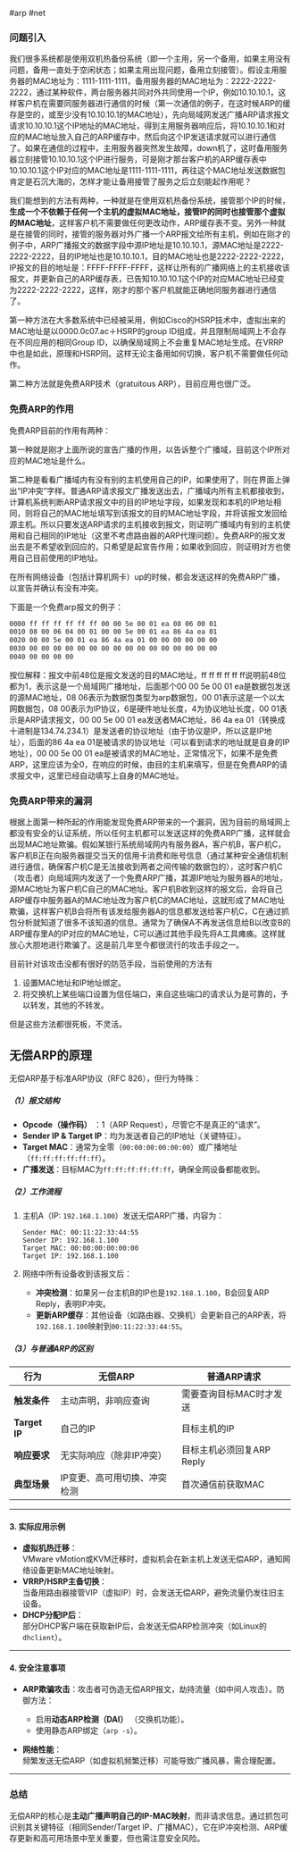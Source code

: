 #arp #net
### 问题引入

我们很多系统都是使用双机热备份系统（即一个主用，另一个备用，如果主用没有问题，备用一直处于空闲状态；如果主用出现问题，备用立刻接管）。假设主用服务器的MAC地址为：1111-1111-1111，备用服务器的MAC地址为：2222-2222-2222，通过某种软件，两台服务器共同对外共同使用一个IP，例如10.10.10.1，这样客户机在需要同服务器进行通信的时候（第一次通信的例子，在这时候ARP的缓存是空的，或至少没有10.10.10.1的MAC地址），先向局域网发送广播ARP请求报文请求10.10.10.1这个IP地址的MAC地址，得到主用服务器响应后，将10.10.10.1和对应的MAC地址放入自己的ARP缓存中，然后向这个IP发送请求就可以进行通信了。如果在通信的过程中，主用服务器突然发生故障，down机了，这时备用服务器立刻接管10.10.10.1这个IP进行服务，可是刚才那台客户机的ARP缓存表中10.10.10.1这个IP对应的MAC地址是1111-1111-1111，再往这个MAC地址发送数据包肯定是石沉大海的，怎样才能让备用接管了服务之后立刻能起作用呢？

我们能想到的方法有两种，一种就是在使用双机热备份系统，接管那个IP的时候，**生成一个不依赖于任何一个主机的虚拟MAC地址，接管IP的同时也接管那个虚拟的MAC地址**，这样客户机不需要做任何更改动作，ARP缓存表不变。另外一种就是在接管的同时，接管的服务器对外广播一个ARP报文给所有主机，例如在刚才的例子中，ARP广播报文的数据字段中源IP地址是10.10.10.1，源MAC地址是2222-2222-2222，目的IP地址也是10.10.10.1，目的MAC地址也是2222-2222-2222，IP报文的目的地址是：FFFF-FFFF-FFFF，这样让所有的广播网络上的主机接收该报文，并更新自己的ARP缓存表，已告知10.10.10.1这个IP的对应MAC地址已经变为2222-2222-2222，这样，刚才的那个客户机就能正确地同服务器进行通信了。

第一种方法在大多数系统中已经被采用，例如Cisco的HSRP技术中，虚拟出来的MAC地址是以0000.0c07.ac＋HSRP的group ID组成，并且限制局域网上不会存在不同应用的相同Group ID，以确保局域网上不会重复MAC地址生成。在VRRP中也是如此，原理和HSRP同。这样无论主备用如何切换，客户机不需要做任何动作。

第二种方法就是免费ARP技术（gratuitous ARP），目前应用也很广泛。

### 免费ARP的作用

免费ARP目前的作用有两种：

第一种就是刚才上面所说的宣告广播的作用，以告诉整个广播域，目前这个IP所对应的MAC地址是什么。

第二种是看看广播域内有没有别的主机使用自己的IP，如果使用了，则在界面上弹出“IP冲突”字样。普通ARP请求报文广播发送出去，广播域内所有主机都接收到，计算机系统判断ARP请求报文中的目的IP地址字段，如果发现和本机的IP地址相同，则将自己的MAC地址填写到该报文的目的MAC地址字段，并将该报文发回给源主机。所以只要发送ARP请求的主机接收到报文，则证明广播域内有别的主机使用和自己相同的IP地址（这里不考虑路由器的ARP代理问题）。免费ARP的报文发出去是不希望收到回应的，只希望是起宣告作用；如果收到回应，则证明对方也使用自己目前使用的IP地址。

在所有网络设备（包括计算机网卡）up的时候，都会发送这样的免费ARP广播，以宣告并确认有没有冲突。

下面是一个免费arp报文的例子：
```bash
0000 ff ff ff ff ff ff 00 00 5e 00 01 ea 08 06 00 01
0010 08 00 06 04 00 01 00 00 5e 00 01 ea 86 4a ea 01
0020 00 00 5e 00 01 ea 86 4a ea 01 00 00 00 00 00 00
0030 00 00 00 00 00 00 00 00 00 00 00 00 00 00 00 00
0040 00 00 00 00
```

按位解释：报文中前48位是报文发送的目的MAC地址，ff ff ff ff ff ff说明前48位都为1，表示这是一个局域网广播地址，后面那个00 00 5e 00 01 ea是数据包发送的源MAC地址，08 06表示为数据包类型为arp数据包，00 01表示这是一个以太网数据包，08 00表示为IP协议，6是硬件地址长度，4为协议地址长度，00 01表示是ARP请求报文，00 00 5e 00 01 ea发送者MAC地址，86 4a ea 01（转换成十进制是134.74.234.1）是发送者的协议地址（由于协议是IP，所以这是IP地址），后面的86 4a ea 01是被请求的协议地址（可以看到请求的地址就是自身的IP地址），00 00 5e 00 01 ea是被请求的MAC地址，正常情况下，如果不是免费ARP，这里应该为全0，在响应的时候，由目的主机来填写，但是在免费ARP的请求报文中，这里已经自动填写上自身的MAC地址。

### 免费ARP带来的漏洞

根据上面第一种所起的作用能发现免费ARP带来的一个漏洞，因为目前的局域网上都没有安全的认证系统，所以任何主机都可以发送这样的免费ARP广播，这样就会出现MAC地址欺骗。假如某银行系统局域网内有服务器A，客户机B，客户机C，客户机B正在向服务器提交当天的信用卡消费和账号信息（通过某种安全通信机制进行通信，确保客户机C是无法接收到两者之间传输的数据包的），这时客户机C（攻击者）向局域网内发送了一个免费ARP广播，其源IP地址为服务器A的地址，源MAC地址为客户机C自己的MAC地址。客户机B收到这样的报文后，会将自己ARP缓存中服务器A的MAC地址改为客户机C的MAC地址，这就形成了MAC地址欺骗，这样客户机B会将所有该发给服务器A的信息都发送给客户机C，C在通过抓包分析就知道了很多不该知道的信息。通常为了确保A不再发送信息给B以改变B的ARP缓存里A的IP对应的MAC地址，C可以通过其他手段先将A工具瘫痪。这样就放心大胆地进行欺骗了。这是前几年至今都很流行的攻击手段之一。

目前针对该攻击没都有很好的防范手段，当前使用的方法有

1. 设置MAC地址和IP地址绑定。
2. 将交换机上某些端口设置为信任端口，来自这些端口的请求认为是可靠的，予以转发，其他的不转发。

但是这些方法都很死板，不灵活。



## 无偿ARP的原理

无偿ARP基于标准ARP协议（RFC 826），但行为特殊：

#####  **（1）报文结构**

- **Opcode（操作码）** ：1（ARP Request），尽管它不是真正的“请求”。
- **Sender IP &amp; Target IP**：均为发送者自己的IP地址（关键特征）。
- **Target MAC**：通常为全零（`00:00:00:00:00:00`​）或广播地址（`ff:ff:ff:ff:ff:ff`​）。
- **广播发送**：目标MAC为`ff:ff:ff:ff:ff:ff`​，确保全网设备都能收到。

#####  **（2）工作流程**

1. 主机A（IP: `192.168.1.100`​）发送无偿ARP广播，内容为：

    ```
    Sender MAC: 00:11:22:33:44:55  
    Sender IP: 192.168.1.100  
    Target MAC: 00:00:00:00:00:00  
    Target IP: 192.168.1.100
    ```
2. 网络中所有设备收到该报文后：

    - **冲突检测**：如果另一台主机B的IP也是`192.168.1.100`​，B会回复ARP Reply，表明IP冲突。
    - **更新ARP缓存**：其他设备（如路由器、交换机）会更新自己的ARP表，将`192.168.1.100`​映射到`00:11:22:33:44:55`​。

#####  **（3）与普通ARP的区别**

|**行为**|**无偿ARP**|**普通ARP请求**|
| --| ------------------------------| ---------------------------|
|**触发条件**|主动声明，非响应查询|需要查询目标MAC时才发送|
|**Target IP**|自己的IP|目标主机的IP|
|**响应要求**|无实际响应（除非IP冲突）|目标主机必须回复ARP Reply|
|**典型场景**|IP变更、高可用切换、冲突检测|首次通信前获取MAC|

---

#### **3. 实际应用示例**

- **虚拟机热迁移**：  
  VMware vMotion或KVM迁移时，虚拟机会在新主机上发送无偿ARP，通知网络设备更新MAC地址映射。
- **VRRP/HSRP主备切换**：  
  当备用路由器接管VIP（虚拟IP）时，会发送无偿ARP，避免流量仍发往旧主设备。
- **DHCP分配IP后**：  
  部分DHCP客户端在获取新IP后，会发送无偿ARP检测冲突（如Linux的`dhclient`​）。

---

#### **4. 安全注意事项**

- **ARP欺骗攻击**：攻击者可伪造无偿ARP报文，劫持流量（如中间人攻击）。防御方法：

  - 启用**动态ARP检测（DAI）** （交换机功能）。
  - 使用静态ARP绑定（`arp -s`​）。
- **网络性能**：  
  频繁发送无偿ARP（如虚拟机频繁迁移）可能导致广播风暴，需合理配置。

---

### **总结**

无偿ARP的核心是**主动广播声明自己的IP-MAC映射**，而非请求信息。通过抓包可识别其关键特征（相同Sender/Target IP、广播MAC），它在IP冲突检测、ARP缓存更新和高可用场景中至关重要，但也需注意安全风险。
